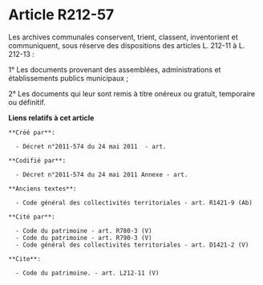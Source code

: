 # Article R212-57

Les archives communales conservent, trient, classent, inventorient et communiquent, sous réserve des dispositions des
articles L. 212-11 à L. 212-13 :

1° Les documents provenant des assemblées, administrations et établissements publics municipaux ; 

2° Les documents qui leur sont remis à titre onéreux ou gratuit, temporaire ou définitif.

**Liens relatifs à cet article**

	**Créé par**:

	  - Décret n°2011-574 du 24 mai 2011  - art.

	**Codifié par**:

	  - Décret n°2011-574 du 24 mai 2011 Annexe - art.

	**Anciens textes**:

	  - Code général des collectivités territoriales - art. R1421-9 (Ab)

	**Cité par**:

	  - Code du patrimoine - art. R780-3 (V)
	  - Code du patrimoine - art. R790-3 (V)
	  - Code général des collectivités territoriales - art. D1421-2 (V)

	**Cite**:

	  - Code du patrimoine. - art. L212-11 (V)

